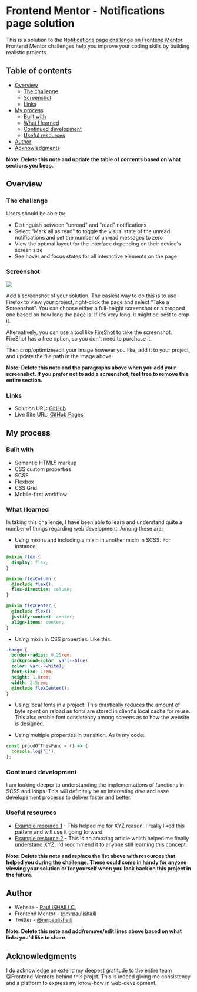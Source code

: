 # Frontend Mentor - Notifications page solution

This is a solution to the [Notifications page challenge on Frontend Mentor](https://www.frontendmentor.io/challenges/notifications-page-DqK5QAmKbC). Frontend Mentor challenges help you improve your coding skills by building realistic projects.

## Table of contents

- [Overview](#overview)
  - [The challenge](#the-challenge)
  - [Screenshot](#screenshot)
  - [Links](#links)
- [My process](#my-process)
  - [Built with](#built-with)
  - [What I learned](#what-i-learned)
  - [Continued development](#continued-development)
  - [Useful resources](#useful-resources)
- [Author](#author)
- [Acknowledgments](#acknowledgments)

**Note: Delete this note and update the table of contents based on what sections you keep.**

## Overview

### The challenge

Users should be able to:

- Distinguish between "unread" and "read" notifications
- Select "Mark all as read" to toggle the visual state of the unread notifications and set the number of unread messages to zero
- View the optimal layout for the interface depending on their device's screen size
- See hover and focus states for all interactive elements on the page

### Screenshot

![](./screenshot.jpg)

Add a screenshot of your solution. The easiest way to do this is to use Firefox to view your project, right-click the page and select "Take a Screenshot". You can choose either a full-height screenshot or a cropped one based on how long the page is. If it's very long, it might be best to crop it.

Alternatively, you can use a tool like [FireShot](https://getfireshot.com/) to take the screenshot. FireShot has a free option, so you don't need to purchase it.

Then crop/optimize/edit your image however you like, add it to your project, and update the file path in the image above.

**Note: Delete this note and the paragraphs above when you add your screenshot. If you prefer not to add a screenshot, feel free to remove this entire section.**

### Links

- Solution URL: [GitHub](https://your-solution-url.com)
- Live Site URL: [GitHub Pages](https://your-live-site-url.com)

## My process

### Built with

- Semantic HTML5 markup
- CSS custom properties
- SCSS
- Flexbox
- CSS Grid
- Mobile-first workflow

### What I learned

In taking this challenge, I have been able to learn and understand quite a number of things regarding web development. Among these are:

- Using mixins and including a mixin in another mixin in SCSS. For instance,

```scss
@mixin flex {
  display: flex;
}

@mixin flexColumn {
  @include flex();
  flex-direction: column;
}

@mixin flexCenter {
  @include flex();
  justify-content: center;
  align-items: center;
}
```

- Using mixin in CSS properties. Like this:

```scss
.badge {
  border-radius: 0.25rem;
  background-color: var(--blue);
  color: var(--white);
  font-size: 1rem;
  height: 1.8rem;
  width: 2.5rem;
  @include flexCenter();
}
```

- Using local fonts in a project. This drastically reduces the amount of byte spent on reload as fonts are stored in client's local cache for reuse. This also enable font consistency among screens as to how the website is designed.

- Using multiple properties in transition. As in my code:

```js
const proudOfThisFunc = () => {
  console.log('🎉');
};
```

### Continued development

I am looking deeper to understanding the implementations of functions in SCSS and loops. This will definitely be an interesting dive and ease developement processs to deliver faster and better.

### Useful resources

- [Example resource 1](https://www.example.com) - This helped me for XYZ reason. I really liked this pattern and will use it going forward.
- [Example resource 2](https://www.example.com) - This is an amazing article which helped me finally understand XYZ. I'd recommend it to anyone still learning this concept.

**Note: Delete this note and replace the list above with resources that helped you during the challenge. These could come in handy for anyone viewing your solution or for yourself when you look back on this project in the future.**

## Author

- Website - [Paul ISHAILI C.](https:/mrpaulishaili.github.io)
- Frontend Mentor - [@mrpaulishaili](https://www.frontendmentor.io/profile/mrpaulishaili)
- Twitter - [@mrpaulishaili](https://www.twitter.com/yourusername)

**Note: Delete this note and add/remove/edit lines above based on what links you'd like to share.**

## Acknowledgments

I do acknowledge an extend my deepest gratitude to the entire team @Frontend Mentors behind this projet. This is indeed giving me consistency and a platform to express my know-how in web-development.
